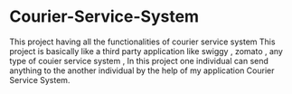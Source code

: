 # Courier-Service-System
 This project having all the functionalities of courier service system
This project is basically like a third party application like swiggy , zomato , any type of couier service system , In this project one individual can send anything to the another individual by the help of my application Courier Service System.
